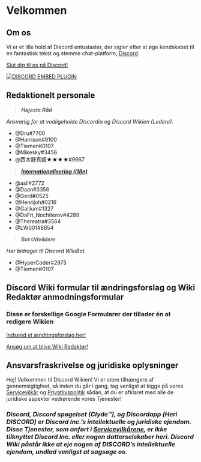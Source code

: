 <!-- TITLE: Danish - Startside -->
<!-- SUBTITLE: Velkommen til Discord Wiki! -->

# Velkommen
## Om os

Vi er et lille hold af Discord entusiaster, der sigter efter at øge kendskabet til en fantastisk tekst og stemme chat-platform, [Discord](https://discordapp.com).

[Slut dig til os på Discord!](https://discord.gg/WHz5r3N)

<a href="https://discord.gg/WHz5r3N">![DISCORD EMBED PLUGIN](https://discordapp.com/api/guilds/268800390961561601/widget.png?style=banner2)</a>

## Redaktionelt personale
> ***Højeste Råd***

*Ansvarlig for at vedligeholde Discordia og Discord Wikien (Ledere).*
* @Dru#7700
* @Harrison#9100
* @Tiemen#0107
* @Mikesky#3456
* @西木野真姫★★★★#9667

> ***[Internationalisering  (i18n)](http://discordia.me/translations)***

* @asli#2772
* @Daan#3356
* @Gerd#0525
* @Henrijoh#0216
* @Gallium#1327
* @DaFri_Nochiterov#4289
* @Thereatra#3564
* @LW001#8654

> ***Bot Udviklere***

*Har bidraget til Discord WikiBot.*
* @HyperCoder#2975
* @Tiemen#0107

## Discord Wiki formular til ændringsforslag og Wiki Redaktør anmodningsformular
### Disse er forskellige Google Formularer der tillader én at redigere Wikien

[Indsend et ændringsforslag her!](https://goo.gl/forms/tXAUTq1uWNd5UJo43)

[Ansøg om at blive Wiki Redaktør!](https://goo.gl/forms/acaEgDcB2wLvAyUs1)
## Ansvarsfraskrivelse og juridiske oplysninger
Hej! Velkommen til Discord Wikien! Vi er store tilhængere af gennemsigtighed, så inden du går i gang, tag venligst at kigge på vores [Servicevilkår](/da/servicevilkar) og [Privatlivspolitik](/da/privatlivspolitik) sådan, at du er afklaret med alle de juridiske aspekter vedrørende vores Tjenester!

### ***Discord, Discord spøgelset (Clyde™), og Discordapp (Heri DISCORD) er Discord Inc.’s intellektuelle og juridiske ejendom. Disse Tjenester, som anført i [Servicevilkårene](/da/servicevilkar), er ikke tilknyttet Discord Inc. eller nogen datterselskaber heri. Discord Wiki påstår ikke at eje nogen af DISCORD’s intellektuelle ejendom, undlad venligst at sagsøge os.***